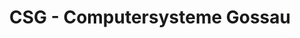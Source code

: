 ---
title: "CSG - Computersysteme Gossau"
url: /gossau/csg-computersysteme-gossau/
shop: Computer
---